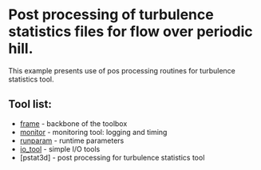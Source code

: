 # Post processing of turbulence statistics files for flow over periodic hill.

This example presents use of pos processing routines for turbulence statistics tool.

## Tool list:
* [frame](https://kth-nek5000.github.io/KTH_Framework/group__frame.html) - backbone of the toolbox
* [monitor](https://kth-nek5000.github.io/KTH_Framework/group__monitor.html) - monitoring tool: logging and timing
* [runparam](https://kth-nek5000.github.io/KTH_Framework/group__runparam.html) - runtime parameters
* [io_tool](https://kth-nek5000.github.io/KTH_Framework/group__io__tools.html) - simple I/O tools
* [pstat3d] - post processing for turbulence statistics tool

